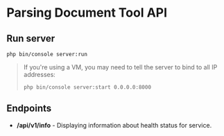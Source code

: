 # Parsing Document Tool API

## Run server
`` php bin/console server:run ``

> If you're using a VM, you may need to tell the server to bind to all IP addresses:
>
> `` php bin/console server:start 0.0.0.0:8000 ``


## Endpoints

* <b>/api/v1/info</b> - Displaying information about health status for service.
